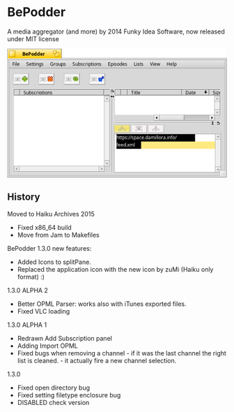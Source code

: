 # BePodder

A media aggregator (and more) by 2014 Funky Idea Software, now released under MIT license

![BePodder](bepodder.png "BePodder")

## History
Moved to Haiku Archives 2015
- Fixed x86_64 build
- Move from Jam to Makefiles

BePodder 1.3.0 new features:

- Added Icons to splitPane.
- Replaced the application icon with the new icon by zuMi (Haiku only format)
:)

1.3.0 ALPHA 2

- Better OPML Parser: works also with iTunes exported files.
- Fixed VLC loading

1.3.0 ALPHA 1

- Redrawn Add Subscription panel
- Adding Import OPML
- Fixed bugs when removing a channel
        - if it was the last channel the right list is cleaned.
        - it actually fire a new channel selection.

1.3.0
- Fixed open directory bug
- Fixed setting filetype enclosure bug
- DISABLED check version
